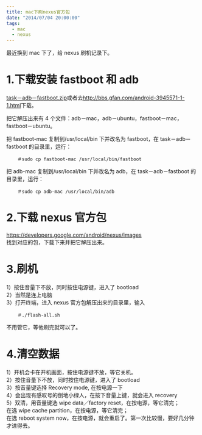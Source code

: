 ```yaml
---
title: mac下刷nexus官方包
date: "2014/07/04 20:00:00"
tags:
  - mac
  - nexus
---
```


最近换到 mac 下了，给 nexus 刷机记录下。

# 1.下载安装 fastboot 和 adb

[task－adb－fastboot.zip](./assert/2014-07-04-task-adb-fastboot.zip)或者去<http://bbs.gfan.com/android-3945571-1-1.html>下载。

把它解压出来有 4 个文件：adb－mac，adb－ubuntu，fastboot－mac，fastboot－ubuntu。

把 fastboot-mac 复制到/usr/local/bin 下并改名为 fastboot，在 task－adb－fastboot 的目录里，运行：

```
    ＃sudo cp fastboot-mac /usr/local/bin/fastboot
```

把 adb-mac 复制到/usr/local/bin 下并改名为 adb，在 task－adb－fastboot 的目录里，运行：

```
    ＃sudo cp adb-mac /usr/local/bin/adb
```

# 2.下载 nexus 官方包

<https://developers.google.com/android/nexus/images><br>
找到对应的包，下载下来并把它解压出来。

# 3.刷机

1）按住音量下不放，同时按住电源键，进入了 bootload<br>
2）当然是连上电脑<br>
3）打开终端，进入 nexus 官方包解压出来的目录里，输入

```
    ＃./flash-all.sh
```

不用管它，等他刷完就可以了。

# 4.清空数据

1）开机会卡在开机画面，按住电源键不放，等它关机。<br>
2）按住音量下不放，同时按住电源键，进入了 bootload<br>
3）按音量键选择 Recovery mode, 在按电源一下<br>
4）会出现有感叹号的倒地小绿人，在按下音量上键，就会进入 recovery<br>
5）双清，用音量键选 wipe data／factory reset，在按电源，等它清完；<br>
在选 wipe cache partition，在按电源，等它清完；<br>
在选 reboot system now，在按电源，就会重启了。第一次比较慢，要好几分钟才进得去。
